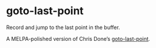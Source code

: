 # goto-last-point
Record and jump to the last point in the buffer.

A MELPA-polished version of Chris
Done’s [goto-last-point](https://github.com/chrisdone/emacs-config/blob/master/packages/goto-last-point/goto-last-point.el).
